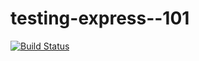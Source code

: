 # testing-express--101

[![Build Status](https://travis-ci.org/bmdoane/Testing-Express-101.svg?branch=master)](https://travis-ci.org/bmdoane/Testing-Express-101)

